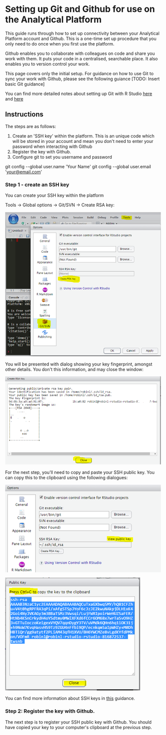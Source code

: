 #  Setting up Git and Github for use on the Analytical Platform

This guide runs through how to set up connectivity between your Analytical Platform account and Github.  This is a one-time set up procedure that you only need to do once when you first use the platform.

Github enables you to collaborate with colleagues on code and share you work with them.  It puts your code in a centralised, searchable place. It also enables you to version control your work.  

This page covers only the initial setup.  For guidance on how to use Git to sync your work with Github, please see the following guiance [TODO:  Insert basic Git guidance]

You can find more detailed notes about setting up Git with R Studio [here](http://adamwilson.us/RDataScience/GitSSHNotes.html) and [here](https://support.rstudio.com/hc/en-us/articles/200532077-Version-Control-with-Git-and-SVN)

## Instructions 

The steps are as follows:

1. Create an 'SSH key' within the platform.  This is an unique code which will be stored in your account and mean you don't need to enter your password when interacting with Github 
2. Register the key with Github.
3. Configure git to set you username and password

git config --global user.name 'Your Name'
git config --global user.email 'your@email.com'

### Step 1 - create an SSH key

You can create your SSH key within the platform 

Tools -> Global options -> Git/SVN -> Create RSA key:

![](images/git_create_key.PNG?raw=true  "")

You will be presented with dialog showing your key fingerprint, amongst other details.  You don't this information, and may close the window:

![](images/git_close.PNG?raw=true  "")

For the next step, you'll need to copy and paste your SSH public key.  You can copy this to the clipboard using the following dialogues:

![](images/git_view_public.PNG?raw=true  "")

![](images/git-public-key.PNG?raw=true  "")

You can find more information about SSH keys in [this](https://help.github.com/articles/connecting-to-github-with-ssh/) guidance.  

### Step 2:  Register the key with Github.

The next step is to register your SSH public key with Github.  You should have copied your key to your computer's clipboard at the previous step.




